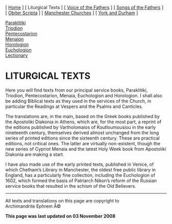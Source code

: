 \[ [Home](index.md) \] \[ Liturgical Texts \]
\[ [Voice of the Fathers](voiceof.md) \]
\[ [Songs of the Fathers](songsof.md) \]
\[ [Obiter Scripta](obiter_scripta.md) \]
\[ [Manchester Churches](manchester_churches.md) \]
\[ [York and Durham](york_and_durham.md) \]

[Paraklitiki](oktoich.md)\
[Triodion](triodion.md)\
[Pentecostarion](pentecos.md)\
[Menaion](menaion.md)\
[Horologion](horologion.md)\
[Euchologion](eucholog.md)\
[Lectionary](lectionary.md)

LITURGICAL TEXTS
================

Here you will find texts from our principal service books, Paraklitiki,
Triodion, Pentecostarion, Menaia, Euchologion and Horologion. I shall
also be adding Biblical texts as they used in the services of the
Church, in particular the Readings at Vespers and the Psalms and
Canticles.

The translations are, in the main, based on the Greek books published by
the Apostoliki Diakonia in Athens, which are, for the most part, a
reprint of the editions published by Vartholomaios of Koutloumousiou in
the early nineteenth century, themselves derived almost unchanged from
the long series of printed editions since the sixteenth century. These
are practical editions, not critical ones. The latter are virtually
non-existent, though the new series of Cypriot Menaia and the latest
Holy Week book from Apostoliki Diakonia are making a start.

I have also made use of the early printed texts, published in Venice, of
which Chetham’s Library in Manchester, the oldest free public library in
England, has a particularly fine collection, including the Euchologion
of 1602, which formed the basis of Patriarch Nikon’s reform of the
Russian service books that resulted in the schism of the Old Believers.

------------------------------------------------------------------------

All texts and translations on this page are copyright to\
Archimandrite Ephrem Â©

**This page was last updated on 03 November 2008**
